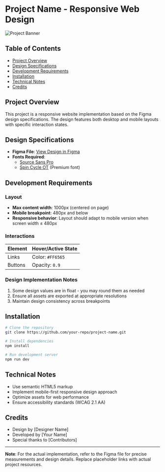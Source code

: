 # Project Name - Responsive Web Design

![Project Banner](https://via.placeholder.com/1000x400) <!-- Replace with actual banner image -->

## Table of Contents
- [Project Overview](#project-overview)
- [Design Specifications](#design-specifications)
- [Development Requirements](#development-requirements)
- [Installation](#installation)
- [Technical Notes](#technical-notes)
- [Credits](#credits)

## Project Overview
This project is a responsive website implementation based on the Figma design specifications. The design features both desktop and mobile layouts with specific interaction states.

## Design Specifications
- **Figma File**: [View Design in Figma](https://figma.com/file/...) <!-- Add actual Figma link -->
- **Fonts Required**:
  - [Source Sans Pro](https://fonts.google.com/specimen/Source+Sans+Pro)
  - [Spin Cycle OT](https://www.myfonts.com/fonts/device/spin-cycle/) (Premium font)

## Development Requirements

### Layout
- **Max content width**: 1000px (centered on page)
- **Mobile breakpoint**: 480px and below
- **Responsive behavior**: Layout should adapt to mobile version when screen width ≤ 480px

### Interactions
| Element       | Hover/Active State          |
|---------------|-----------------------------|
| Links         | Color: `#FF6565`            |
| Buttons       | Opacity: `0.9`              |

### Design Implementation Notes
1. Some design values are in float - you may round them as needed
2. Ensure all assets are exported at appropriate resolutions
3. Maintain design consistency across breakpoints

## Installation

```bash
# Clone the repository
git clone https://github.com/your-repo/project-name.git

# Install dependencies
npm install

# Run development server
npm run dev
```

## Technical Notes
- Use semantic HTML5 markup
- Implement mobile-first responsive design approach
- Optimize assets for web performance
- Ensure accessibility standards (WCAG 2.1 AA)

## Credits
- Design by [Designer Name]
- Developed by [Your Name]
- Special thanks to [Contributors]

---

**Note**: For the actual implementation, refer to the Figma file for precise measurements and design details. Replace placeholder links with actual project resources.